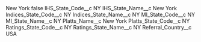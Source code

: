 <?xml version="1.0" encoding="UTF-8"?>
<CustomMetadata xmlns="http://soap.sforce.com/2006/04/metadata" xmlns:xsi="http://www.w3.org/2001/XMLSchema-instance" xmlns:xsd="http://www.w3.org/2001/XMLSchema">
    <label>New York</label>
    <protected>false</protected>
    <values>
        <field>IHS_State_Code__c</field>
        <value xsi:type="xsd:string">NY</value>
    </values>
    <values>
        <field>IHS_State_Name__c</field>
        <value xsi:type="xsd:string">New York</value>
    </values>
    <values>
        <field>Indices_State_Code__c</field>
        <value xsi:type="xsd:string">NY</value>
    </values>
    <values>
        <field>Indices_State_Name__c</field>
        <value xsi:type="xsd:string">NY</value>
    </values>
    <values>
        <field>MI_State_Code__c</field>
        <value xsi:type="xsd:string">NY</value>
    </values>
    <values>
        <field>MI_State_Name__c</field>
        <value xsi:type="xsd:string">NY</value>
    </values>
    <values>
        <field>Platts_Name__c</field>
        <value xsi:type="xsd:string">New York</value>
    </values>
    <values>
        <field>Platts_State_Code__c</field>
        <value xsi:type="xsd:string">NY</value>
    </values>
    <values>
        <field>Ratings_State_Code__c</field>
        <value xsi:type="xsd:string">NY</value>
    </values>
    <values>
        <field>Ratings_State_Name__c</field>
        <value xsi:type="xsd:string">NY</value>
    </values>
    <values>
        <field>Referral_Country__c</field>
        <value xsi:type="xsd:string">USA</value>
    </values>
</CustomMetadata>

